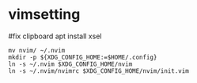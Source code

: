 # vimsetting

#fix clipboard
apt install xsel

    mv nvim/ ~/.nvim
    mkdir -p ${XDG_CONFIG_HOME:=$HOME/.config}
    ln -s ~/.nvim $XDG_CONFIG_HOME/nvim
    ln -s ~/.nvim/nvimrc $XDG_CONFIG_HOME/nvim/init.vim
